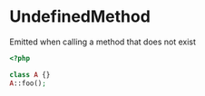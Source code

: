 # UndefinedMethod

Emitted when calling a method that does not exist

```php
<?php

class A {}
A::foo();
```

